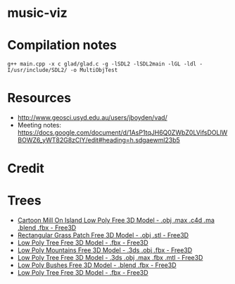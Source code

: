 # music-viz

# Compilation notes

```
g++ main.cpp -x c glad/glad.c -g -lSDL2 -lSDL2main -lGL -ldl -I/usr/include/SDL2/ -o MultiObjTest
```

# Resources

* http://www.geosci.usyd.edu.au/users/jboyden/vad/
* Meeting notes: https://docs.google.com/document/d/1AsP1tqJH6Q0ZWbZ0LVifsDOLlWBOWZ6_yWT82G8zClY/edit#heading=h.sdgaewml23b5

# Credit

# Trees

- [Cartoon Mill On Island Low Poly Free 3D Model - .obj .max .c4d .ma .blend .fbx - Free3D](https://free3d.com/3d-model/cartoon-mill-on-island-low-poly-25625.html)
- [Rectangular Grass Patch Free 3D Model - .obj .stl - Free3D](https://free3d.com/3d-model/-rectangular-grass-patch--205749.html)
- [Low Poly Tree Free 3D Model - .fbx - Free3D](https://free3d.com/3d-model/low-poly-tree-449895.html)
- [Low Poly Mountains Free 3D Model - .3ds .obj .fbx - Free3D](https://free3d.com/3d-model/low-poly-mountains-94652.html)
- [Low Poly Tree Free 3D Model - .3ds .obj .max .fbx .mtl - Free3D](https://free3d.com/3d-model/low-poly-tree-18385.html)
- [Low Poly Bushes Free 3D Model - .blend .fbx - Free3D](https://free3d.com/3d-model/low-poly-bushes-799736.html)
- [Low Poly Tree Free 3D Model - .fbx - Free3D](https://free3d.com/3d-model/low-poly-snowy-tree-134146.html)